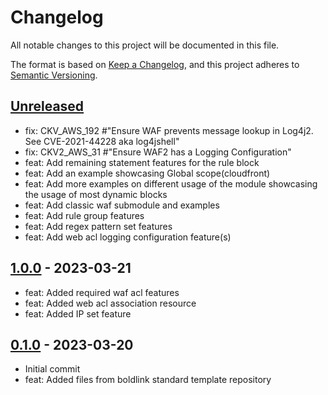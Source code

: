 # Changelog
All notable changes to this project will be documented in this file.

The format is based on [Keep a Changelog](https://keepachangelog.com/en/1.0.0/),
and this project adheres to [Semantic Versioning](https://semver.org/spec/v2.0.0.html).

## [Unreleased]
- fix: CKV_AWS_192 #"Ensure WAF prevents message lookup in Log4j2. See CVE-2021-44228 aka log4jshell"
- fix: CKV2_AWS_31 #"Ensure WAF2 has a Logging Configuration"
- feat: Add remaining statement features for the rule block
- feat: Add an example showcasing Global scope(cloudfront)
- feat: Add more examples on different usage of the module showcasing the usage of most dynamic blocks
- feat: Add classic waf submodule and examples
- feat: Add rule group features
- feat: Add regex pattern set features
- feat: Add web acl logging configuration feature(s)

## [1.0.0] - 2023-03-21
- feat: Added required waf acl features
- feat: Added web acl association resource
- feat: Added IP set feature

## [0.1.0] - 2023-03-20
- Initial commit
- feat: Added files from boldlink standard template repository

[Unreleased]: https://github.com/boldlink/terraform-aws-waf/compare/1.0.0...HEAD
[1.0.0]: https://github.com/boldlink/terraform-aws-waf/releases/tag/1.0.0
[0.1.0]: https://github.com/boldlink/terraform-aws-waf/releases/tag/0.1.0
